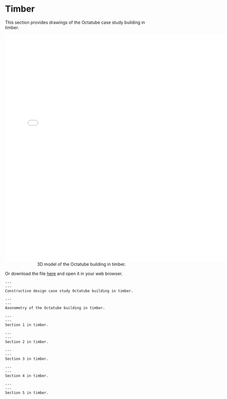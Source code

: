 # Timber

This section provides drawings of the Octatube case study building in timber.

<div style="text-align: center;">
    <iframe src="../../_static/Octatube_Timber.html" width="750" height="750" frameborder="0"></iframe>
</div>

<center>3D model of the Octatube building in timber.</center>

Or download the file [here](../../_static/Octatube_Timber.html) and open it in your web browser.

```{figure} Images/hout1.jpg
---
---
Constructive design case study Octatube building in timber.
```

```{figure} Images/AXO_Hout-01.jpg
---
---
Axonometry of the Octatube building in timber.
```

```{figure} Images/hout2.jpg
---
---
Section 1 in timber.
```

```{figure} Images/hout3.jpg
---
---
Section 2 in timber.
```

```{figure} Images/hout4.jpg
---
---
Section 3 in timber.
```

```{figure} Images/hout5.jpg
---
---
Section 4 in timber.
```

```{figure} Images/hout6.jpg
---
---
Section 5 in timber.
```